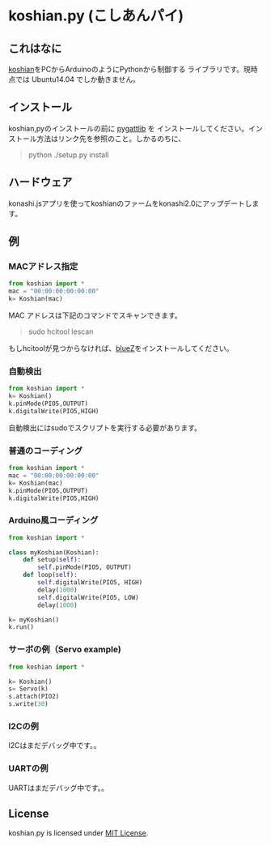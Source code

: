 # koshian.py (こしあんパイ)

## これはなに

[koshian](http://www.m-pression.com/ja/solutions/boards/koshian)をPCからArduinoのようにPythonから制御する
ライブラリです。現時点では Ubuntu14.04 でしか動きません。

## インストール

koshian,pyのインストールの前に [pygattlib](https://bitbucket.org/OscarAcena/pygattlib) を
インストールしてください。インストール方法はリンク先を参照のこと。しかるのちに、

> python ./setup.py install

## ハードウェア

konashi.jsアプリを使ってkoshianのファームをkonashi2.0にアップデートします。

## 例

### MACアドレス指定
```python
from koshian import *
mac = "00:00:00:00:00:00"
k= Koshian(mac)
```

MAC アドレスは下記のコマンドでスキャンできます。

> sudo hcitool lescan

もしhcitoolが見つからなければ、[blueZ](http://www.bluez.org/)をインストールしてください。


### 自動検出

```python
from koshian import *
k= Koshian()
k.pinMode(PIO5,OUTPUT)
k.digitalWrite(PIO5,HIGH)
```

自動検出にはsudoでスクリプトを実行する必要があります。

### 普通のコーディング

```python
from koshian import *
mac = "00:00:00:00:00:00"
k= Koshian(mac)
k.pinMode(PIO5,OUTPUT)
k.digitalWrite(PIO5,HIGH)
```

### Arduino風コーディング
```python
from koshian import *

class myKoshian(Koshian):
    def setup(self):    
        self.pinMode(PIO5, OUTPUT)
    def loop(self):
        self.digitalWrite(PIO5, HIGH)
        delay(1000)
        self.digitalWrite(PIO5, LOW)
        delay(1000)

k= myKoshian()
k.run()
```

### サーボの例（Servo example)
```python
from koshian import *

k= Koshian()
s= Servo(k)
s.attach(PIO2)
s.write(30)
```

### I2Cの例

I2Cはまだデバッグ中です。。

### UARTの例

UARTはまだデバッグ中です。。


## License

koshian.py is licensed under [MIT License](http://opensource.org/licenses/mit-license.php).
